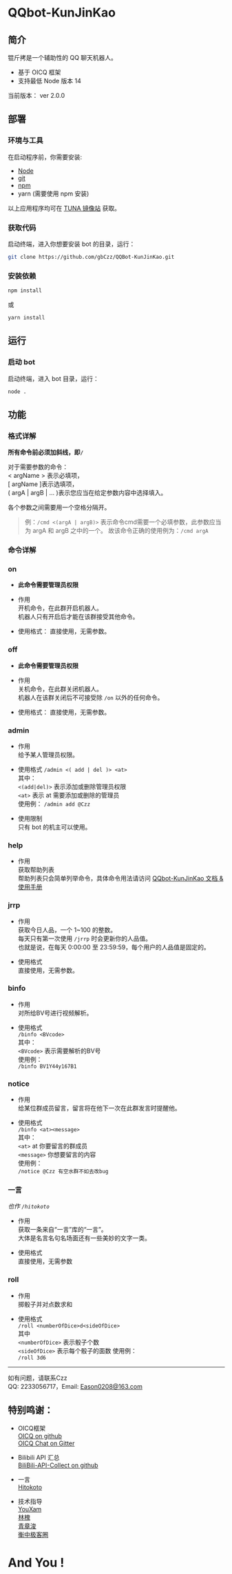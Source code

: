 # QQbot-KunJinKao

## 简介
锟斤拷是一个辅助性的 QQ 聊天机器人。
* 基于 OICQ 框架
* 支持最低 Node 版本 14

当前版本： ver 2.0.0

## 部署
### 环境与工具
在启动程序前，你需要安装: 
* [Node](http://nodejs.cn/)
* [git](http://git-scm.com/)
* [npm](https://www.npmjs.com/)
* yarn (需要使用 npm 安装)

以上应用程序均可在 [TUNA 镜像站](https://mirrors.tuna.tsinghua.edu.cn/) 获取。

### 获取代码
启动终端，进入你想要安装 bot 的目录，运行：

```bash
git clone https://github.com/gbCzz/QQBot-KunJinKao.git
```

### 安装依赖

```bash
npm install
```

或

```bash
yarn install
```

## 运行

### 启动 bot
启动终端，进入 bot 目录，运行：

```bash
node .
```

## 功能

### 格式详解
**所有命令前必须加斜线，即`/`**

对于需要参数的命令：  
< argName > 表示必填项，  
[ argName ]表示选填项，  
( argA | argB | ... )表示您应当在给定参数内容中选择填入。  

各个参数之间需要用一个空格分隔开。
> 例：`/cmd <(argA | argB)>` 表示命令cmd需要一个必填参数，此参数应当为 argA 和 argB 之中的一个。
> 故该命令正确的使用例为：`/cmd argA`

### 命令详解

### on
* **此命令需要管理员权限**
* 作用  
开机命令，在此群开启机器人。  
机器人只有开启后才能在该群接受其他命令。

* 使用格式：
直接使用，无需参数。

### off
* **此命令需要管理员权限**  
* 作用  
关机命令，在此群关闭机器人。  
机器人在该群关闭后不可接受除 `/on` 以外的任何命令。  

* 使用格式：
直接使用，无需参数。

### admin
* 作用  
给予某人管理员权限。  

* 使用格式
`/admin <( add | del )> <at>`  
其中：  
`<(add|del)>` 表示添加或删除管理员权限  
`<at>` 表示 at 需要添加或删除的管理员  
使用例：
`/admin add @Czz`

* 使用限制  
只有 bot 的机主可以使用。

### help
* 作用  
获取帮助列表  
帮助列表只会简单列举命令，具体命令用法请访问 [QQbot-KunJinKao 文档 & 使用手册](https://www.cnblogs.com/gbczz/p/botTutor.html)

### jrrp
* 作用  
获取今日人品，一个 1~100 的整数。  
每天只有第一次使用 `/jrrp` 时会更新你的人品值。  
也就是说，在每天 0:00:00 至 23:59:59，每个用户的人品值是固定的。  

* 使用格式  
直接使用，无需参数。  

### binfo
* 作用  
对所给BV号进行视频解析。  

* 使用格式  
`/binfo <BVcode>`  
其中：  
`<BVcode>` 表示需要解析的BV号  
使用例：  
`/binfo BV1Y44y167B1`  

### notice
* 作用  
给某位群成员留言，留言将在他下一次在此群发言时提醒他。  

* 使用格式  
`/binfo <at><message>`  
其中：  
`<at>` at 你要留言的群成员  
`<message>` 你想要留言的内容  
使用例：  
`/notice @Czz 有空水群不如去改bug`

### 一言
*也作 `/hitokoto`*
* 作用  
获取一条来自“一言”库的“一言”。  
大体是名言名句名场面还有一些美妙的文字一类。  

* 使用格式  
直接使用，无需参数

### roll
* 作用  
掷骰子并对点数求和

* 使用格式  
`/roll <numberOfDice>d<sideOfDice>`  
其中  
`<numberOfDice>` 表示骰子个数  
`<sideOfDice>` 表示每个骰子的面数
使用例：  
`/roll 3d6`

----
如有问题，请联系Czz  
QQ: 2233056717，Email: Eason0208@163.com

## 特别鸣谢：
* OICQ框架  
[OICQ on github](https://github.com/takayama-lily/oicq)  
[OICQ Chat on Gitter](https://gitter.im/takayama-lily/oicq?utm_source=badge&tm_medium=badge&utm_campaign=pr-badge)  

* Bilibili API 汇总  
[BiliBili-API-Collect on github](https://github.com/SocialSisterYi/bilibili-API-collect)

* 一言  
[Hitokoto](https://hitokoto.cn)  

* 技术指导  
[YouXam](https://www.cnblogs.com/youxam)  
[林槐](https://stapxs.cn)  
[青章浚](https://space.bilibili.com/155369896)  
[衡中极客圈](https://hzgeek.com)  

# And You !